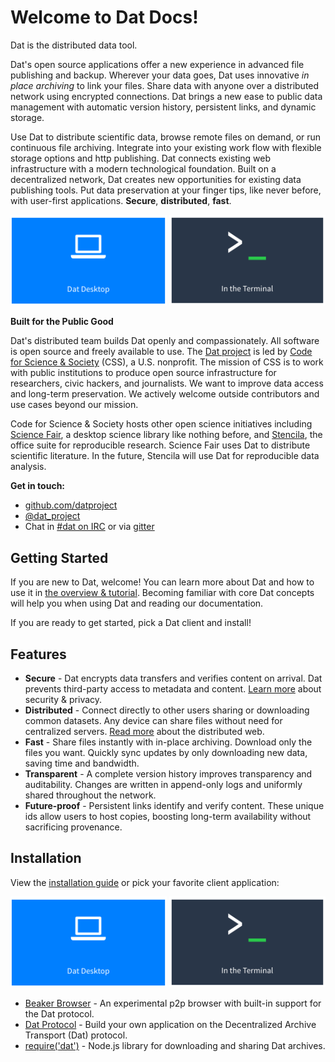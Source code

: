 # Welcome to Dat Docs!

Dat is the distributed data tool.

Dat's open source applications offer a new experience in advanced file publishing and backup. Wherever your data goes, Dat uses innovative *in place archiving* to link your files. Share data with anyone over a distributed network using encrypted connections. Dat brings a new ease to public data management with automatic version history, persistent links, and dynamic storage.

Use Dat to distribute scientific data, browse remote files on demand, or run continuous file archiving. Integrate into your existing work flow with flexible storage options and http publishing. Dat connects existing web infrastructure with a modern technological foundation. Built on a decentralized network, Dat creates new opportunities for existing data publishing tools. Put data preservation at your finger tips, like never before, with user-first applications. **Secure**, **distributed**, **fast**.

<a href="https://datproject.org/install#desktop" target="_blank" title="Install Dat Desktop"><img src="/assets/install_desktop.png" alt="Install Dat Desktop" style="width:250px;"/></a>
<a href="https://datproject.org/install#terminal" target="_blank" title="Install dat command line"><img src="/assets/install_cli.png" alt="Install dat command line" style="width:250px;"/></a>

**Built for the Public Good**

Dat's distributed team builds Dat openly and compassionately. All software is open source and freely available to use. The [Dat project](http://datproject.org) is led by [Code for Science & Society](http://codeforscience.org) (CSS), a U.S. nonprofit. The mission of CSS is to work with public institutions to produce open source infrastructure for researchers, civic hackers, and journalists. We want to improve data access and long-term preservation. We actively welcome outside contributors and use cases beyond our mission.

Code for Science & Society hosts other open science initiatives including [Science Fair](https://github.com/codeforscience/sciencefair/), a desktop science library like nothing before, and [Stencila](https://github.com/stencila), the office suite for reproducible research. Science Fair uses Dat to distribute scientific literature. In the future, Stencila will use Dat for reproducible data analysis.

**Get in touch:**

* [github.com/datproject](http://github.com/datproject)
* [@dat_project](http://twitter.com/dat_project)
* Chat in [#dat on IRC](http://webchat.freenode.net/?channels=dat) or via [gitter](https://gitter.im/datproject/discussions)

## Getting Started

If you are new to Dat, welcome! You can learn more about Dat and how to use it in [the overview & tutorial](overview). Becoming familiar with core Dat concepts will help you when using Dat and reading our documentation.

If you are ready to get started, pick a Dat client and install!

## Features

* **Secure** - Dat encrypts data transfers and verifies content on arrival. Dat prevents third-party access to metadata and content. [Learn more](faq#security-and-privacy) about security & privacy.
* **Distributed** - Connect directly to other users sharing or downloading common datasets. Any device can share files without need for centralized servers. [Read more](terms#distributed-web) about the distributed web.
* **Fast** - Share files instantly with in-place archiving. Download only the files you want. Quickly sync updates by only downloading new data, saving time and bandwidth.
* **Transparent** - A complete version history improves transparency and auditability. Changes are written in append-only logs and uniformly shared throughout the network.
* **Future-proof** - Persistent links identify and verify content. These unique ids allow users to host copies, boosting long-term availability without sacrificing provenance.

## Installation

 View the [installation guide](http://datproject.org/install) or pick your favorite client application:

<a href="https://datproject.org/install#desktop" target="_blank" title="Install Dat Desktop"><img src="/assets/install_desktop.png" alt="Install Dat Desktop" style="width:250px;"/></a>
<a href="https://datproject.org/install#terminal" target="_blank" title="Install dat command line"><img src="/assets/install_cli.png" alt="Install dat command line" style="width:250px;"/></a>

* [Beaker Browser](http://beakerbrowser.com) - An experimental p2p browser with built-in support for the Dat protocol.
* [Dat Protocol](https://www.datprotocol.com) - Build your own application on the Decentralized Archive Transport (Dat) protocol.
* [require('dat')](http://github.com/datproject/dat-node) - Node.js library for downloading and sharing Dat archives.
